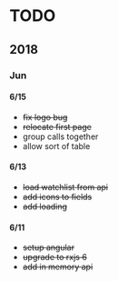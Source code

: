 # TODO

## 2018

### Jun

#### 6/15

- ~~fix logo bug~~
- ~~relocate first page~~
- group calls together 
- allow sort of table

#### 6/13

- ~~load watchlist from api~~
- ~~add icons to fields~~
- ~~add loading~~

#### 6/11

- ~~setup angular~~
- ~~upgrade to rxjs 6~~
- ~~add in memory api~~
